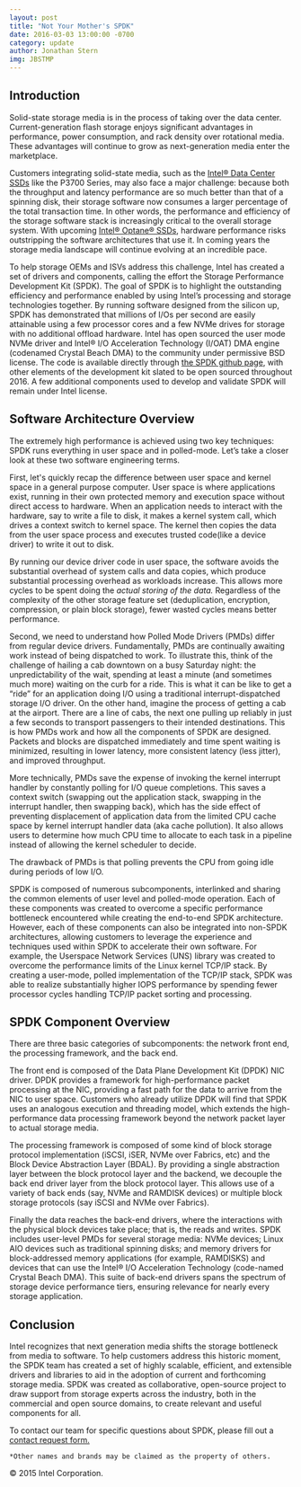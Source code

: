 ```yaml
---
layout: post
title: "Not Your Mother's SPDK"
date: 2016-03-03 13:00:00 -0700
category: update
author: Jonathan Stern
img: JBSTMP
---
```


Introduction
------------

Solid-state storage media is in the process of taking over the data center. Current-generation flash storage enjoys significant advantages in performance, power consumption, and rack density over rotational media. These advantages will continue to grow as next-generation media enter the marketplace.

Customers integrating solid-state media, such as the [Intel® Data Center SSDs](http://www.intel.com/content/www/us/en/solid-state-drives/data-center-family.html) like the P3700 Series, may also face a major challenge: because both the throughput and latency performance are so much better than that of a spinning disk, their storage software now consumes a larger percentage of the total transaction time. In other words, the performance and efficiency of the storage software stack is increasingly critical to the overall storage system. With upcoming [Intel® Optane® SSDs](http://www.intel.com/content/www/us/en/architecture-and-technology/non-volatile-memory.html), hardware performance risks outstripping the software architectures that use it. In coming years the storage media landscape will continue evolving at an incredible pace.

To help storage OEMs and ISVs address this challenge, Intel has created a set of drivers and components, calling the effort the Storage Performance Development Kit (SPDK). The goal of SPDK is to highlight the outstanding efficiency and performance enabled by using Intel’s processing and storage technologies together. By running software designed from the silicon up, SPDK has demonstrated that millions of I/Os per second are easily attainable using a few processor cores and a few NVMe drives for storage with no additional offload hardware. Intel has open sourced the user mode NVMe driver and Intel® I/O Acceleration Technology (I/OAT) DMA engine (codenamed Crystal Beach DMA) to the community under permissive BSD license. The code is available directly through [the SPDK github page](http://github.com/spdk/spdk), with other elements of the development kit slated to be open sourced throughout 2016. A few additional components used to develop and validate SPDK will remain under Intel license. 

Software Architecture Overview
-------------------------------

The extremely high performance is achieved using two key techniques: SPDK runs everything in user space and in polled-mode. Let’s take a closer look at these two software engineering terms.

First, let's quickly recap the difference between user space and kernel space in a general purpose computer. User space is where  applications exist, running in their own protected memory and execution space without direct access to hardware. When an application needs to interact with the hardware, say to write a file to disk, it makes a kernel system call, which drives a context switch to kernel space. The kernel then copies the data from the user space process and executes trusted code(like a device driver) to write it out to disk.

By running our device driver code in user space, the software avoids the substantial overhead of system calls and data copies,  which produce substantial processing overhead as workloads increase. This allows more cycles to be spent doing the _actual storing of the data._ Regardless of the complexity of the other storage feature set (deduplication, encryption, compression, or plain block storage), fewer wasted cycles means better performance.

Second, we need to understand how Polled Mode Drivers (PMDs) differ from regular device drivers. Fundamentally, PMDs are continually awaiting work instead of being dispatched to work. To illustrate this, think of the challenge of hailing a cab downtown on a busy Saturday night: the unpredictability of the wait, spending at least a minute (and sometimes much more) waiting on the curb for a ride. This is what it can be like to get a “ride” for an application doing I/O using a traditional interrupt-dispatched storage I/O driver. On the other hand, imagine the process of getting a cab at the airport. There are a line of cabs, the next one pulling up reliably in just a few seconds to transport passengers to their intended destinations. This is how PMDs work and how all the components of SPDK are designed. Packets and blocks are dispatched immediately and time spent waiting is minimized, resulting in lower latency, more consistent latency (less jitter), and improved throughput.

More technically, PMDs save the expense of invoking the kernel interrupt handler by constantly polling for I/O queue completions. This saves a context switch (swapping out the application stack, swapping in the interrupt handler, then swapping back), which has the side effect of preventing displacement of application data from the limited CPU cache space by kernel interrupt handler data (aka cache pollution). It also allows users to determine how much CPU time to allocate to each task in a pipeline instead of allowing the kernel scheduler to decide. 

The drawback of PMDs is that polling prevents the CPU from going idle during periods of low I/O. 

SPDK is composed of numerous subcomponents, interlinked and sharing the common elements of user level and polled-mode operation. Each of these components was created to overcome a specific performance bottleneck encountered while creating the end-to-end SPDK architecture. However, each of these components can also be integrated into non-SPDK architectures, allowing customers to leverage the experience and techniques used within SPDK to accelerate their own software. For example, the Userspace Network Services (UNS) library was created to overcome the performance limits of the Linux kernel TCP/IP stack. By creating a user-mode, polled implementation of the TCP/IP stack, SPDK was able to realize substantially higher IOPS performance by spending fewer processor cycles handling TCP/IP packet sorting and processing.

SPDK Component Overview
-----------------------

There are three basic categories of subcomponents: the network front end, the processing framework, and the back end.

The front end is composed of the Data Plane Development Kit (DPDK) NIC driver. DPDK provides a framework for high-performance packet processing at the NIC, providing a fast path for the data to arrive from the NIC to user space. Customers who already utilize DPDK will find that SPDK uses an analogous execution and threading model, which extends the high-performance data processing framework beyond the network packet layer to actual storage media. 

The processing framework is composed of some kind of block storage protocol implementation (iSCSI, iSER, NVMe over Fabrics, etc) and the Block Device Abstraction Layer (BDAL). By providing a single abstraction layer between the block protocol layer and the backend, we decouple the back end driver layer from the block protocol layer. This allows use of a variety of back ends (say, NVMe and RAMDISK devices) or multiple block storage protocols (say iSCSI and NVMe over Fabrics).

Finally the data reaches the back-end drivers, where the interactions with the physical block devices take place; that is, the reads and writes. SPDK includes user-level PMDs for several storage media: NVMe devices; Linux AIO devices such as traditional spinning disks; and memory drivers for block-addressed memory applications (for example, RAMDISKS) and devices that can use the Intel® I/O Acceleration Technology (code-named Crystal Beach DMA). This suite of back-end drivers spans the spectrum of storage device performance tiers, ensuring relevance for nearly every storage application.

Conclusion
----------
Intel recognizes that next generation media shifts the storage bottleneck from media to software. To help customers address this historic moment, the SPDK team has created a set of highly scalable, efficient, and extensible drivers and libraries to aid in the adoption of current and forthcoming storage media. SPDK was created as collaborative, open-source project to draw support from storage experts across the industry, both in the commercial and open source domains, to create relevant and useful components for all.

To contact our team for specific questions about SPDK, please fill out a [contact request form.](https://software.intel.com/en-us/form/596441)

`*Other names and brands may be claimed as the property of others.`

© 2015 Intel Corporation.
